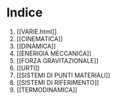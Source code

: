 
# Indice
1. [[VARIE.html]]
2. [[CINEMATICA]]
3. [[DINAMICA]]
4. [[ENERIGIA MECCANICA]]
5. [[FORZA GRAVITAZIONALE]]
6. [[URTI]]
7. [[SISTEMI DI PUNTI MATERIALI]]
8. [[SISTEMI DI RIFERIMENTO]]
9. [[TERMODINAMICA]]
